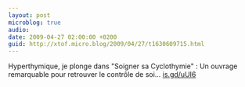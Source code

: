 ```yaml
---
layout: post
microblog: true
audio: 
date: 2009-04-27 02:00:00 +0200
guid: http://xtof.micro.blog/2009/04/27/t1630609715.html
---
```

Hyperthymique, je plonge dans "Soigner sa Cyclothymie" : Un ouvrage remarquable pour retrouver le contrôle de soi... [is.gd/uUI6](http://is.gd/uUI6)
